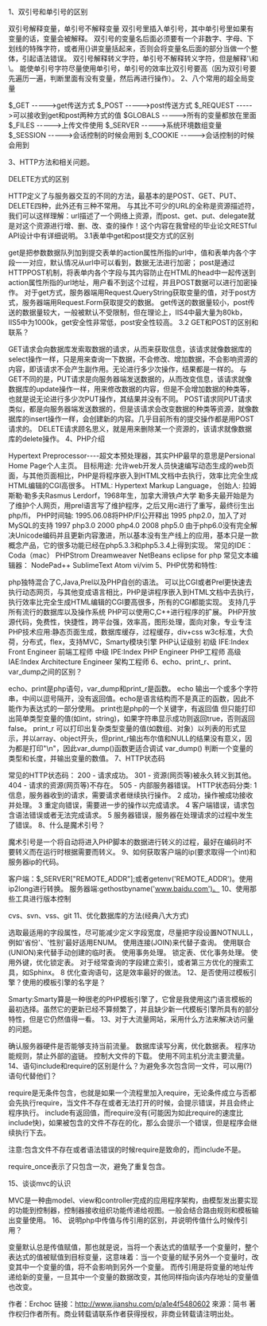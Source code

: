 1、双引号和单引号的区别

双引号解释变量，单引号不解释变量
双引号里插入单引号，其中单引号里如果有变量的话，变量会被解释。
双引号的变量名后面必须要有一个非数字、字母、下划线的特殊字符，或者用{}讲变量括起来，否则会将变量名后面的部分当做一个整体，引起语法错误。
双引号解释转义字符，单引号不解释转义字符，但是解释'\和\。
能使单引号字符尽量使用单引号，单引号的效率比双引号要高（因为双引号要先遍历一遍，判断里面有没有变量，然后再进行操作）。
2、八个常用的超全局变量

$_GET ----->get传送方式
$_POST ----->post传送方式
$_REQUEST ----->可以接收到get和post两种方式的值
$GLOBALS ----->所有的变量都放在里面
$_FILES ----->上传文件使用
$_SERVER ----->系统环境数组变量
$_SESSION ----->会话控制的时候会用到
$_COOKIE ----->会话控制的时候会用到

3、HTTP方法和相关问题。

DELETE方式的区别

HTTP定义了与服务器交互的不同的方法，最基本的是POST、GET、PUT、DELETE四种，此外还有三种不常用。
与其比不可少的URL的全称是资源描述符，我们可以这样理解：url描述了一个网络上资源，而post、get、put、delegate就是对这个资源进行增、删、改、查的操作！这个内容在我曾经的毕业论文RESTful API设计中有详细说明。
3.1表单中get和post提交方式的区别

get是把参数数据队列加到提交表单的action属性所指的url中，值和表单内各个字段一一对应，默认情况从url中可以看到，数据无法进行加密；
post是通过HTTPPOST机制，将表单内各个字段与其内容防止在HTML的head中一起传送到action属性所指的url地址，用户看不到这个过程，并且POST数据可以进行加密操作。
对于get方式，服务器端用Request.QueryString获取变量的值，对于post方式，服务器端用Request.Form获取提交的数据。
get传送的数据量较小，post传送的数据量较大，一般被默认不受限制，但在理论上，IIS4中最大量为80kb，IIS5中为1000k，get安全性非常低，post安全性较高。
3.2 GET和POST的区别和联系？

GET请求会向数据库发索取数据的请求，从而来获取信息，该请求就像数据库的select操作一样，只是用来查询一下数据，不会修改、增加数据，不会影响资源的内容，即该请求不会产生副作用。无论进行多少次操作，结果都是一样的。
与GET不同的是，PUT请求是向服务器端发送数据的，从而改变信息，该请求就像数据库的update操作一样，用来修改数据的内容，但是不会增加数据的种类等，也就是说无论进行多少次PUT操作，其结果并没有不同。
POST请求同PUT请求类似，都是向服务器端发送数据的，但是该请求会改变数据的种类等资源，就像数据库的insert操作一样，会创建新的内容。几乎目前所有的提交操作都是用POST请求的。
DELETE请求顾名思义，就是用来删除某一个资源的，该请求就像数据库的delete操作。
4、PHP介绍

Hypertext Preprocessor----超文本预处理器，其实PHP最早的意思是Persional Home Page个人主页。
目标用途: 允许web开发人员快速编写动态生成的web页面，与其他页面相比，PHP是将程序嵌入到HTML文档中去执行，效率比完全生成HTML编辑的CGI高很多。
HTML: Hypertext Markup Language，
创始人: 拉姆斯勒·勒多夫Rasmus Lerdorf，1968年生，加拿大滑铁卢大学
勒多夫最开始是为了维护个人网页，用prel语言写了维护程序，之后又用c进行了重写，最终衍生出php/fi，
PHP时间轴:
1995.06.08将PHP/FI公开释出
1995 php2.0，加入了对MySQL的支持
1997 php3.0
2000 php4.0
2008 php5.0
由于php6.0没有完全解决Unicode编码并且更新内容激进，所以基本没有生产线上的应用，基本只是一款概念产品，它的很多功能已经在php5.3.3和php5.3.4上得到实现。
常见的IDE：
Coda（mac）
PHPStrom
Dreamweaver
NetBeans
eclipse for php
常见文本编辑器：
NodePad++
SublimeText
Atom
vi/vim
5、PHP优势和特性:

php独特混合了C,Java,Prel以及PHP自创的语法。
可以比CGI或者Prel更快速去执行动态网页，与其他变成语言相比，PHP是讲程序嵌入到HTML文档中去执行，执行效率比完全生成HTML编辑的CGI要高很多，所有的CGI都能实现。
支持几乎所有流行的数据库以及操作系统
PHP可以使用C,C++进行程序的扩展。
PHP开放源代码，免费性，快捷性，跨平台强，效率高，图形处理，面向对象，专业专注
PHP技术应用:静态页面生成，数据库缓存，过程缓存，div+css w3c标准，大负荷，分布式，flex，支持MVC，Smarty模块引擎
PHP认证级别
初级 IFE:Index Front Engineer 前端工程师
中级 IPE:Index PHP Engineer PHP工程师
高级 IAE:Index Architecture Engineer 架构工程师
6、echo、print_r、print、var_dump之间的区别？

echo、print是php语句，var_dump和print_r是函数。
echo 输出一个或多个字符串，中间以逗号隔开，没有返回值。echo是语言结构而不是真正的函数，因此不能作为表达式的一部分使用。
print也是php的一个关键字，有返回值 但只能打印出简单类型变量的值(如int，string)，如果字符串显示成功则返回true，否则返回false。
print_r 可以打印出复杂类型变量的值(如数组、对象）以列表的形式显示，并以array、object开头，但print_r输出布尔值和NULL的结果没有意义，因为都是打印"\n"，因此var_dump()函数更适合调试
var_dump() 判断一个变量的类型和长度，并输出变量的数值。
7、HTTP状态码

常见的HTTP状态码：
200 - 请求成功。
301 - 资源(网页等)被永久转义到其他。
404 - 请求的资源(网页等)不存在。
505 - 内部服务器错误。
HTTP状态码分类:
1 信息，服务器收到的请求，需要请求者继续执行操作。
2 成功，操作被成功接收并处理。
3 重定向错误，需要进一步的操作以完成请求。
4 客户端错误，请求包含语法错误或者无法完成请求。
5 服务器错误，服务器在处理请求的过程中发生了错误。
8、什么是魔术引号？

魔术引号是一个将自动将进入PHP脚本的数据进行转义的过程，最好在编码时不要转义而在运行时根据需要而转义。
9、如何获取客户端的ip(要求取得一个int)和服务器ip的代码。

客户端：$_SERVER["REMOTE_ADDR"];或者getenv('REMOTE_ADDR')。使用ip2long进行转换。
服务器端:gethostbyname('www.baidu.com')。
10、使用那些工具进行版本控制

cvs、svn、vss、git
11、优化数据库的方法(经典八大方式)

选取最适用的字段属性，尽可能减少定义字段宽度，尽量把字段设置NOTNULL，例如'省份'、'性别'最好适用ENUM。
使用连接(JOIN)来代替子查询。
使用联合(UNION)来代替手动创建的临时表。
使用事务处理。
锁定表、优化事务处理。
使用外键，优化锁定表。
对于经常查询的字段建立索引，或者第三方优化的搜索工具，如Sphinx。
8 优化查询语句，这是效率最好的做法。
12、是否使用过模板引擎？使用的模板引擎的名字是？

Smarty:Smarty算是一种很老的PHP模板引擎了，它曾是我使用这门语言模板的最初选择。虽然它的更新已经不算频繁了，并且缺少新一代模板引擎所具有的部分特性，但是它仍然值得一看。
13、对于大流量网站，采用什么方法来解决访问量的问题。

确认服务器硬件是否能够支持当前流量。
数据库读写分离，优化数据表。
程序功能规则，禁止外部的盗链。
控制大文件的下载。
使用不同主机分流主要流量。
14、语句include和require的区别是什么？为避免多次包含同一文件，可以用(?)语句代替他们？

require是无条件包含，也就是如果一个流程里加入require，无论条件成立与否都会先执行require，当文件不存在或者无法打开的时候，会提示错误，并且会终止程序执行。
include有返回值，而require没有(可能因为如此require的速度比include快)，如果被包含的文件不存在的化，那么会提示一个错误，但是程序会继续执行下去。

注意:包含文件不存在或者语法错误的时候require是致命的，而include不是。

require_once表示了只包含一次，避免了重复包含。

15、谈谈mvc的认识

MVC是一种由model、view和controller完成的应用程序架构，由模型发出要实现的功能到控制器，控制器接收组织功能传递给视图。一般会结合路由规则和模板输出变量使用。
16、 说明php中传值与传引用的区别，并说明传值什么时候传引用？

变量默认总是传值赋值，那也就是说，当将一个表达式的值赋予一个变量时，整个表达式的值被赋值到目标变量，这意味着：当一个变量的赋予另外一个变量时，改变其中一个变量的值，将不会影响到另外一个变量。
而传引用是将变量的地址传递给新的变量，一旦其中一个变量的数据改变，其他同样指向该内存地址的变量值也改变。

作者：Erchoc
链接：http://www.jianshu.com/p/a1e4f5480602
來源：简书
著作权归作者所有。商业转载请联系作者获得授权，非商业转载请注明出处。
